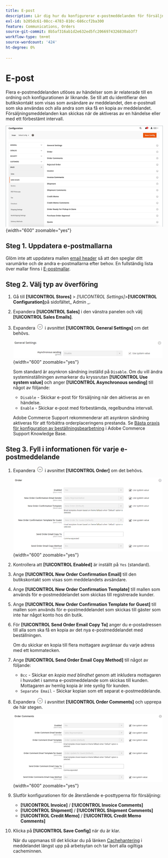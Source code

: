 ```yaml
---
title: E-post
description: Lär dig hur du konfigurerar e-postmeddelanden för försäljning för att ge stöd åt kommunikation med kunder om deras beställningar.
exl-id: b205dc61-08cc-4783-810c-686ccf2ba300
feature: Communications, Orders
source-git-commit: 8b5af316ab1d2e632ed5fc2066974326830ab3f7
workflow-type: tm+mt
source-wordcount: '424'
ht-degree: 0%

---
```


# E-post

Flera e-postmeddelanden utlöses av händelser som är relaterade till en ordning och konfigurationen är liknande. Se till att du identifierar den butikskontakt som visas som avsändare av meddelandet, den e-postmall som ska användas och alla andra som ska få en kopia av meddelandet. Försäljningsmeddelanden kan skickas när de aktiveras av en händelse eller med ett förbestämt intervall.

![Försäljningskonfiguration - säljmeddelanden](./assets/config-sales-sales-email-full.png){width="600" zoomable="yes"}

## Steg 1. Uppdatera e-postmallarna

Glöm inte att uppdatera mallen [email header](../systems/email-template-custom.md#header-template) så att den speglar ditt varumärke och de andra e-postmallarna efter behov. En fullständig lista över mallar finns i [E-postmallar](../systems/email-templates.md).

## Steg 2. Välj typ av överföring

1. Gå till **[!UICONTROL Stores]** > _[!UICONTROL Settings]_>**[!UICONTROL Configuration]**&#x200B;på sidofältet_ Admin _.

1. Expandera **[!UICONTROL Sales]** i den vänstra panelen och välj **[!UICONTROL Sales Emails]**.

1. Expandera ![Expansionsväljaren](../assets/icon-display-expand.png) i avsnittet **[!UICONTROL General Settings]** om det behövs.

   ![Försäljningskonfiguration - allmänna inställningar för försäljning via e-post](../configuration-reference/sales/assets/sales-emails-general-settings.png){width="600" zoomable="yes"}

   Som standard är asynkron sändning inställd på `Disable`. Om du vill ändra systeminställningen avmarkerar du kryssrutan **[!UICONTROL Use system value]** och anger **[!UICONTROL Asynchronous sending]** till något av följande:

   - `Disable` - Skickar e-post för försäljning när den aktiveras av en händelse.
   - `Enable` - Skickar e-post med förbestämda, regelbundna intervall.

   Adobe Commerce Support rekommenderar att asynkron sändning aktiveras för att förbättra orderplaceringens prestanda. Se [Bästa praxis för konfiguration av beställningsbearbetning](https://experienceleague.adobe.com/docs/commerce-operations/implementation-playbook/best-practices/maintenance/order-processing-configuration.html?lang=sv-SE) i Adobe Commerce Support Knowledge Base.

## Steg 3. Fyll i informationen för varje e-postmeddelande

1. Expandera ![Expansionsväljaren](../assets/icon-display-expand.png) i avsnittet **[!UICONTROL Order]** om det behövs.

   ![Försäljningskonfiguration - E-postförsäljningsorder](../configuration-reference/sales/assets/sales-emails-order.png){width="600" zoomable="yes"}

1. Kontrollera att **[!UICONTROL Enabled]** är inställt på `Yes` (standard).

1. Ange **[!UICONTROL New Order Confirmation Email]** till den butikskontakt som visas som meddelandets avsändare.

1. Ange **[!UICONTROL New Order Confirmation Template]** till mallen som används för e-postmeddelandet som skickas till registrerade kunder.

1. Ange **[!UICONTROL New Order Confirmation Template for Guest]** till mallen som används för e-postmeddelandet som skickas till gäster som inte har något konto hos din butik.

1. För **[!UICONTROL Send Order Email Copy To]** anger du e-postadressen till alla som ska få en kopia av det nya e-postmeddelandet med beställningen.

   Om du skickar en kopia till flera mottagare avgränsar du varje adress med ett kommatecken.

1. Ange **[!UICONTROL Send Order Email Copy Method]** till något av följande:

   - `Bcc` - Skickar en _kopia med blindhet_ genom att inkludera mottagaren i huvudet i samma e-postmeddelande som skickas till kunden. Mottagaren av hemlig kopia är inte synlig för kunden.
   - `Separate Email` - Skickar kopian som ett separat e-postmeddelande.

1. Expandera ![Expansionsväljaren](../assets/icon-display-expand.png) i avsnittet **[!UICONTROL Order Comments]** och upprepa de här stegen.

   ![Försäljningskonfiguration - E-postorderkommentarer för försäljning](../configuration-reference/sales/assets/sales-emails-order-comments.png){width="600" zoomable="yes"}

1. Slutför konfigurationen för de återstående e-posttyperna för försäljning:

   - **[!UICONTROL Invoice]** / **[!UICONTROL Invoice Comments]**
   - **[!UICONTROL Shipment]** / **[!UICONTROL Shipment Comments]**
   - **[!UICONTROL Credit Memo]** / **[!UICONTROL Credit Memo Comments]**

1. Klicka på **[!UICONTROL Save Config]** när du är klar.

   När du uppmanas till det klickar du på länken [Cachehantering](../systems/cache-management.md) i meddelandet längst upp på arbetsytan och tar bort alla ogiltiga cacheminnen.
